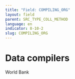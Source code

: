 ```yaml
---
title: "Field: COMPILING_ORG"
layout: field
parent: SRC_TYPE_COLL_METHOD
language: en
indicator: 8-10-2
slug: COMPILING_ORG
---
```

# Data compilers

World Bank